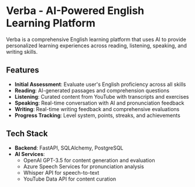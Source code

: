# Verba - AI-Powered English Learning Platform

Verba is a comprehensive English learning platform that uses AI to provide personalized learning experiences across reading, listening, speaking, and writing skills.

## Features

- **Initial Assessment**: Evaluate user's English proficiency across all skills
- **Reading**: AI-generated passages and comprehension questions
- **Listening**: Curated content from YouTube with transcripts and exercises
- **Speaking**: Real-time conversation with AI and pronunciation feedback
- **Writing**: Real-time writing feedback and comprehensive evaluations
- **Progress Tracking**: Level system, points, streaks, and achievements

## Tech Stack

- **Backend**: FastAPI, SQLAlchemy, PostgreSQL
- **AI Services**:
  - OpenAI GPT-3.5 for content generation and evaluation
  - Azure Speech Services for pronunciation analysis
  - Whisper API for speech-to-text
  - YouTube Data API for content curation
